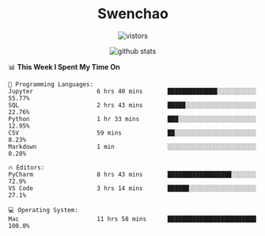 <h1 align="center">Swenchao</h3>

<p align="center">
  <img src="https://visitor-badge.glitch.me/badge?page_id=Swenchao" alt="vistors" />
</p>

<p align="center">
  <img src="https://github-readme-stats.vercel.app/api?username=Swenchao&count_private=true&show_icons=true&theme=vue-dark&hide_title=true" alt="github stats" />
</p>

<!--START_SECTION:waka-->
📊 **This Week I Spent My Time On** 

```text
💬 Programming Languages: 
Jupyter                  6 hrs 40 mins       ██████████████░░░░░░░░░░░   55.77% 
SQL                      2 hrs 43 mins       █████░░░░░░░░░░░░░░░░░░░░   22.76% 
Python                   1 hr 33 mins        ███░░░░░░░░░░░░░░░░░░░░░░   12.95% 
CSV                      59 mins             ██░░░░░░░░░░░░░░░░░░░░░░░   8.23% 
Markdown                 1 min               ░░░░░░░░░░░░░░░░░░░░░░░░░   0.28%

🔥 Editors: 
PyCharm                  8 hrs 43 mins       ██████████████████░░░░░░░   72.9% 
VS Code                  3 hrs 14 mins       ██████░░░░░░░░░░░░░░░░░░░   27.1%

💻 Operating System: 
Mac                      11 hrs 58 mins      █████████████████████████   100.0%

```


<!--END_SECTION:waka-->

